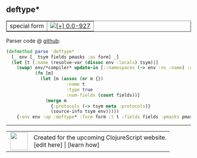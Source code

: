 ## deftype\*



 <table border="1">
<tr>
<td>special form</td>
<td><a href="https://github.com/cljsinfo/cljs-api-docs/tree/0.0-927"><img valign="middle" alt="[+] 0.0-927" title="Added in 0.0-927" src="https://img.shields.io/badge/+-0.0--927-lightgrey.svg"></a> </td>
</tr>
</table>









Parser code @ [github](https://github.com/clojure/clojurescript/blob/r2311/src/clj/cljs/analyzer.clj#L1178-L1190):

```clj
(defmethod parse 'deftype*
  [_ env [_ tsym fields pmasks :as form] _]
  (let [t (:name (resolve-var (dissoc env :locals) tsym))]
    (swap! env/*compiler* update-in [::namespaces (-> env :ns :name) :defs tsym]
           (fn [m]
             (let [m (assoc (or m {})
                       :name t
                       :type true
                       :num-fields (count fields))]
               (merge m
                 {:protocols (-> tsym meta :protocols)}
                 (source-info tsym env)))))
    {:env env :op :deftype* :form form :t t :fields fields :pmasks pmasks}))
```

<!--
Repo - tag - source tree - lines:

 <pre>
clojurescript @ r2311
└── src
    └── clj
        └── cljs
            └── <ins>[analyzer.clj:1178-1190](https://github.com/clojure/clojurescript/blob/r2311/src/clj/cljs/analyzer.clj#L1178-L1190)</ins>
</pre>

-->

---




 <table>
<tr><td>
<img valign="middle" align="right" width="48px" src="http://i.imgur.com/Hi20huC.png">
</td><td>
Created for the upcoming ClojureScript website.<br>
[edit here] | [learn how]
</td></tr></table>

[edit here]:https://github.com/cljsinfo/cljs-api-docs/blob/master/cljsdoc/special/deftypeSTAR.cljsdoc
[learn how]:https://github.com/cljsinfo/cljs-api-docs/wiki/cljsdoc-files

<!--

This information was too distracting to show to readers, but I'll leave it
commented here since it is helpful to:

- pretty-print the data used to generate this document
- and show how to retrieve that data



The API data for this symbol:

```clj
{:ns "special",
 :name "deftype*",
 :type "special form",
 :source {:code "(defmethod parse 'deftype*\n  [_ env [_ tsym fields pmasks :as form] _]\n  (let [t (:name (resolve-var (dissoc env :locals) tsym))]\n    (swap! env/*compiler* update-in [::namespaces (-> env :ns :name) :defs tsym]\n           (fn [m]\n             (let [m (assoc (or m {})\n                       :name t\n                       :type true\n                       :num-fields (count fields))]\n               (merge m\n                 {:protocols (-> tsym meta :protocols)}\n                 (source-info tsym env)))))\n    {:env env :op :deftype* :form form :t t :fields fields :pmasks pmasks}))",
          :title "Parser code",
          :repo "clojurescript",
          :tag "r2311",
          :filename "src/clj/cljs/analyzer.clj",
          :lines [1178 1190]},
 :full-name "special/deftype*",
 :full-name-encode "special/deftypeSTAR",
 :history [["+" "0.0-927"]]}

```

Retrieve the API data for this symbol:

```clj
;; from Clojure REPL
(require '[clojure.edn :as edn])
(-> (slurp "https://raw.githubusercontent.com/cljsinfo/cljs-api-docs/catalog/cljs-api.edn")
    (edn/read-string)
    (get-in [:symbols "special/deftype*"]))
```

-->
